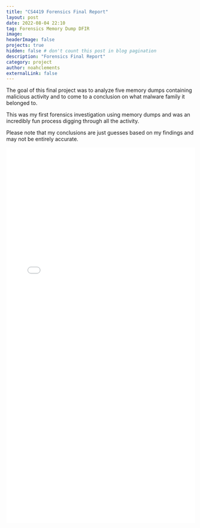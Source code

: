 ```yaml
---
title: "CS4419 Forensics Final Report"
layout: post
date: 2022-08-04 22:10
tag: Forensics Memory Dump DFIR
image: 
headerImage: false
projects: true
hidden: false # don't count this post in blog pagination
description: "Forensics Final Report"
category: project
author: noahclements
externalLink: false
---
```


The goal of this final project was to analyze five memory dumps containing malicious activity and to come to a conclusion on what malware family it belonged to.
&nbsp;

This was my first forensics investigation using memory dumps and was an incredibly fun process digging through all the activity.
&nbsp;

Please note that my conclusions are just guesses based on my findings and may not be entirely accurate.
&nbsp;

<embed src="/assets/images/CS4419 Final Report - Noah Clements.pdf" width="100%" height="1000px" align="center"/>

